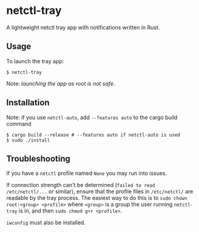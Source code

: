 # netctl-tray
A lightweight netctl tray app with notifications written in Rust.

## Usage

To launch the tray app:
```
$ netctl-tray
```
Note: *launching the app as root is not safe*.

## Installation

Note: if you use `netctl-auto`, add `--features auto` to the cargo build command

```
$ cargo build --release # --features auto if netctl-auto is used
$ sudo ./install
```

## Troubleshooting

If you have a `netctl` profile named `None` you may run into issues.

If connection strength can't be determined (`failed to read /etc/netctl/...` or
similar), ensure that the profile files in `/etc/netctl/` are readable by the
tray process. The easiest way to do this is to
`sudo chown root:<group> <profile>` where `<group>` is a group the user running
`netctl-tray` is in, and then `sudo chmod g+r <profile>`.

`iwconfig` must also be installed.
